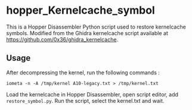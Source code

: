 # hopper_Kernelcache_symbol

This is a Hopper Disassembler Python script used to restore kernelcache symbols. Modified from the Ghidra kernelcache script available at https://github.com/0x36/ghidra_kernelcache. 

## Usage

After decompressing the kernel, run the following commands :

```shell
iometa -n -A /tmp/kernel A10-legacy.txt > /tmp/kernel.txt
```

Load the kernelcache in Hopper Disassembler, open script editor, add `restore_symbol.py`. Run the script, select the kernel.txt and wait.